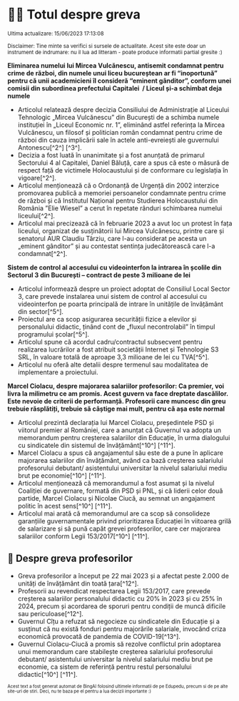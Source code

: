 # 👩‍🏫 Totul despre greva
<sub>Ultima actualizare: 15/06/2023 17:13:08</sub>

<sub>Disclaimer: Tine minte sa verifici si sursele de actualitate. Acest site este doar un instrument de indrumare: nu il lua ad litteram - poate produce informatii partial gresite :)</sub>

**Eliminarea numelui lui Mircea Vulcănescu, antisemit condamnat pentru crime de război, din numele unui liceu bucureștean ar fi “inoportună” pentru că unii academicieni îl consideră “eminent gânditor”, conform unei comisii din subordinea prefectului Capitalei  / Liceul și-a schimbat deja numele**

- Articolul relatează despre decizia Consiliului de Administrație al Liceului Tehnologic „Mircea Vulcănescu” din București de a schimba numele instituției în „Liceul Economic nr. 1”, eliminând astfel referința la Mircea Vulcănescu, un filosof și politician român condamnat pentru crime de război din cauza implicării sale în actele anti-evreiești ale guvernului Antonescu[^2^] [^3^].
- Decizia a fost luată în unanimitate și a fost anunțată de primarul Sectorului 4 al Capitalei, Daniel Băluță, care a spus că este o măsură de respect față de victimele Holocaustului și de conformare cu legislația în vigoare[^2^].
- Articolul menționează că o Ordonanță de Urgență din 2002 interzice promovarea publică a memoriei persoanelor condamnate pentru crime de război și că Institutul Național pentru Studierea Holocaustului din România ”Elie Wiesel” a cerut în repetate rânduri schimbarea numelui liceului[^2^].
- Articolul mai precizează că în februarie 2023 a avut loc un protest în fața liceului, organizat de susținătorii lui Mircea Vulcănescu, printre care și senatorul AUR Claudiu Târziu, care l-au considerat pe acesta un „eminent gânditor” și au contestat sentința judecătorească care l-a condamnat[^2^].

**Sistem de control al accesului cu videointerfon la intrarea în școlile din Sectorul 3 din București – contract de peste 3 milioane de lei**

- Articolul informează despre un proiect adoptat de Consiliul Local Sector 3, care prevede instalarea unui sistem de control al accesului cu videointerfon pe poarta principală de intrare în unitățile de învățământ din sector[^5^].
- Proiectul are ca scop asigurarea securității fizice a elevilor și personalului didactic, ținând cont de „fluxul necontrolabil” în timpul programului școlar[^5^].
- Articolul spune că acordul cadru/contractul subsecvent pentru realizarea lucrărilor a fost atribuit societății Internet și Tehnologie S3 SRL, în valoare totală de aproape 3,3 milioane de lei cu TVA[^5^].
- Articolul nu oferă alte detalii despre termenul sau modalitatea de implementare a proiectului.

**Marcel Ciolacu, despre majorarea salariilor profesorilor: Ca premier, voi livra la milimetru ce am promis. Acest guvern va face dreptate dascălilor. Este nevoie de criterii de performanță. Profesorii care muncesc din greu trebuie răsplătiți, trebuie să câștige mai mult, pentru că așa este normal**

- Articolul prezintă declarația lui Marcel Ciolacu, președintele PSD și viitorul premier al României, care a anunțat că Guvernul va adopta un memorandum pentru creșterea salariilor din Educație, în urma dialogului cu sindicatele din sistemul de învățământ[^10^] [^11^].
- Marcel Ciolacu a spus că angajamentul său este de a pune în aplicare majorarea salariilor din învățământ, având ca bază creșterea salariului profesorului debutant/ asistentului universitar la nivelul salariului mediu brut pe economie[^10^] [^11^].
- Articolul menționează că memorandumul a fost asumat și la nivelul Coaliției de guvernare, formată din PSD și PNL, și că liderii celor două partide, Marcel Ciolacu și Nicolae Ciucă, au semnat un angajament politic în acest sens[^10^] [^11^].
- Articolul mai arată că memorandumul are ca scop să consolideze garanțiile guvernamentale privind prioritizarea Educației în viitoarea grilă de salarizare și să pună capăt grevei profesorilor, care cer majorarea salariilor conform Legii 153/2017[^10^] [^11^].

## 🏫 Despre greva profesorilor

- Greva profesorilor a început pe 22 mai 2023 și a afectat peste 2.000 de unități de învățământ din toată țara[^12^].
- Profesorii au revendicat respectarea Legii 153/2017, care prevede creșterea salariilor personalului didactic cu 20% în 2023 și cu 25% în 2024, precum și acordarea de sporuri pentru condiții de muncă dificile sau periculoase[^12^].
- Guvernul Cîțu a refuzat să negocieze cu sindicatele din Educație și a susținut că nu există fonduri pentru majorările salariale, invocând criza economică provocată de pandemia de COVID-19[^13^].
- Guvernul Ciolacu-Ciucă a promis să rezolve conflictul prin adoptarea unui memorandum care stabilește creșterea salariului profesorului debutant/ asistentului universitar la nivelul salariului mediu brut pe economie, ca sistem de referință pentru restul personalului didactic[^10^] [^11^].


<sub><sub>Acest text a fost generat automat de BingAI folosind ultimele informatii de pe Edupedu, precum si de pe alte site-uri de stiri. Deci, nu te baza pe el pentru a lua decizii importante :)</sub></sub>